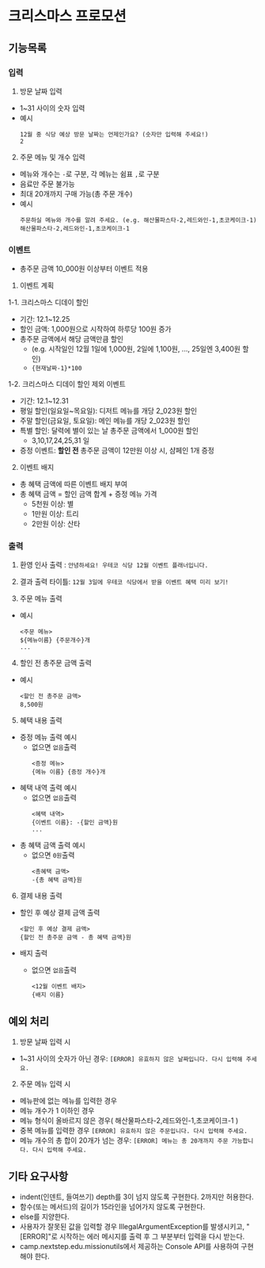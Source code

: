 # 크리스마스 프로모션

## 기능목록

### 입력

1. 방문 날짜 입력

- 1~31 사이의 숫자 입력
- 예시
    ```
    12월 중 식당 예상 방문 날짜는 언제인가요? (숫자만 입력해 주세요!)
    2
    ```

2. 주문 메뉴 및 개수 입력

- 메뉴와 개수는 `-`로 구분, 각 메뉴는 쉼표 `,`로 구분
- 음료만 주문 불가능
- 최대 20개까지 구매 가능(총 주문 개수)
- 예시
    ```
    주문하실 메뉴와 개수를 알려 주세요. (e.g. 해산물파스타-2,레드와인-1,초코케이크-1)
    해산물파스타-2,레드와인-1,초코케이크-1
    ```

### 이벤트

- 총주문 금액 10_000원 이상부터 이벤트 적용

1. 이벤트 계획

1-1. 크리스마스 디데이 할인

- 기간: 12.1~12.25
- 할인 금액: 1,000원으로 시작하여 하루당 100원 증가
- 총주문 금액에서 해당 금액만큼 할인
    - (e.g. 시작일인 12월 1일에 1,000원, 2일에 1,100원, ..., 25일엔 3,400원 할인)
    - `{현재날짜-1}*100`

1-2. 크리스마스 디데이 할인 제외 이벤트

- 기간: 12.1~12.31
- 평일 할인(일요일~목요일): 디저트 메뉴를 개당 2_023원 할인
- 주말 할인(금요일, 토요일): 메인 메뉴를 개당 2_023원 할인
- 특별 할인: 달력에 별이 있는 날 총주문 금액에서 1_000원 할인
    - 3,10,17,24,25,31 일
- 증정 이벤트: **할인 전** 총주문 금액이 12만원 이상 시, 샴페인 1개 증정

2. 이벤트 배지

- 총 혜택 금액에 따른 이벤트 배지 부여
- 총 혜택 금액 = 할인 금액 합계 + 증정 메뉴 가격
    - 5천원 이상: 별
    - 1만원 이상: 트리
    - 2만원 이상: 산타

### 출력

1. 환영 인사 출력 : `안녕하세요! 우테코 식당 12월 이벤트 플래너입니다.`

2. 결과 출력 타이틀: `12월 3일에 우테코 식당에서 받을 이벤트 혜택 미리 보기!`

3. 주문 메뉴 출력

- 예시
    ```
    <주문 메뉴>
    ${메뉴이름} {주문개수}개
    ...
    ```

4. 할인 전 총주문 금액 출력

- 예시
    ```
    <할인 전 총주문 금액>
    8,500원
    ```

5. 혜택 내용 출력

- 증정 메뉴 출력 예시
    - 없으면 `없음`출력
        ```
        <증정 메뉴>
        {메뉴 이름} {증정 개수}개
        ```
- 혜택 내역 출력 예시
    - 없으면 `없음`출력
        ```
        <혜택 내역>
        {이벤트 이름}: -{할인 금액}원
        ...
        ```
- 총 혜택 금액 출력 예시
    - 없으면 `0원`출력
        ```
        <총혜택 금액>
        -{총 혜택 금액}원
        ```

6. 결제 내용 출력

- 할인 후 예상 결제 금액 출력
    ```
    <할인 후 예상 결제 금액>
    {할인 전 총주문 금액 - 총 혜택 금액}원
    ```

- 배지 출력
    - 없으면 `없음`출력
        ```
        <12월 이벤트 배지>
        {배지 이름}
        ```

## 예외 처리

1. 방문 날짜 입력 시

- 1~31 사이의 숫자가 아닌 경우: `[ERROR] 유효하지 않은 날짜입니다. 다시 입력해 주세요.`

2. 주문 메뉴 입력 시

- 메뉴판에 없는 메뉴를 입력한 경우
- 메뉴 개수가 1 이하인 경우
- 메뉴 형식이 올바르지 않은 경우( 해산물파스타-2,레드와인-1,초코케이크-1 )
- 중복 메뉴를 입력한 경우
  `[ERROR] 유효하지 않은 주문입니다. 다시 입력해 주세요.`
- 메뉴 개수의 총 합이 20개가 넘는 경우: `[ERROR] 메뉴는 총 20개까지 주문 가능합니다. 다시 입력해 주세요.`


## 기타 요구사항

- indent(인덴트, 들여쓰기) depth를 3이 넘지 않도록 구현한다. 2까지만 허용한다.
- 함수(또는 메서드)의 길이가 15라인을 넘어가지 않도록 구현한다.
- else를 지양한다.
- 사용자가 잘못된 값을 입력할 경우 IllegalArgumentException를 발생시키고, "[ERROR]"로 시작하는 에러 메시지를 출력 후 그 부분부터 입력을 다시 받는다.
- camp.nextstep.edu.missionutils에서 제공하는 Console API를 사용하여 구현해야 한다.